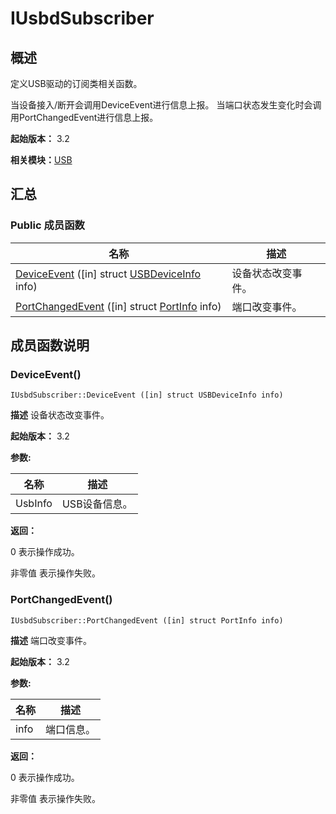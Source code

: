 # IUsbdSubscriber


## 概述

定义USB驱动的订阅类相关函数。

当设备接入/断开会调用DeviceEvent进行信息上报。 当端口状态发生变化时会调用PortChangedEvent进行信息上报。

**起始版本：** 3.2

**相关模块：**[USB](_u_s_b_v10.md)


## 汇总


### Public 成员函数

| 名称 | 描述 | 
| -------- | -------- |
| [DeviceEvent](#deviceevent) ([in] struct [USBDeviceInfo](_u_s_b_device_info_v10.md) info) | 设备状态改变事件。  | 
| [PortChangedEvent](#portchangedevent) ([in] struct [PortInfo](_port_info_v10.md) info) | 端口改变事件。  | 


## 成员函数说明


### DeviceEvent()

```
IUsbdSubscriber::DeviceEvent ([in] struct USBDeviceInfo info)
```
**描述**
设备状态改变事件。

**起始版本：** 3.2

**参数:**

| 名称 | 描述 | 
| -------- | -------- |
| UsbInfo | USB设备信息。 | 

**返回：**

0 表示操作成功。

非零值 表示操作失败。


### PortChangedEvent()

```
IUsbdSubscriber::PortChangedEvent ([in] struct PortInfo info)
```
**描述**
端口改变事件。

**起始版本：** 3.2

**参数:**

| 名称 | 描述 | 
| -------- | -------- |
| info | 端口信息。 | 

**返回：**

0 表示操作成功。

非零值 表示操作失败。
